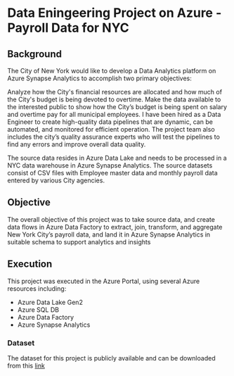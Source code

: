 # Data Eningeering Project on Azure - Payroll Data for NYC

## Background
The City of New York would like to develop a Data Analytics platform on Azure Synapse Analytics to accomplish two primary objectives:

Analyze how the City's financial resources are allocated and how much of the City's budget is being devoted to overtime.
Make the data available to the interested public to show how the City’s budget is being spent on salary and overtime pay for all municipal employees.
I have been hired as a Data Engineer to create high-quality data pipelines that are dynamic, can be automated, and monitored for efficient operation. The project team also includes the city’s quality assurance experts who will test the pipelines to find any errors and improve overall data quality.

The source data resides in Azure Data Lake and needs to be processed in a NYC data warehouse in Azure Synapse Analytics. The source datasets consist of CSV files with Employee master data and monthly payroll data entered by various City agencies.

## Objective
The overall objective of this project was to take source data, and create data flows in Azure Data Factory to extract, join, transform, and aggregate New York City’s payroll data, and land it in Azure Synapse Analytics in suitable schema to support analytics and insights

## Execution
This project was executed in the Azure Portal, using several Azure resources including:

+ Azure Data Lake Gen2
+ Azure SQL DB
+ Azure Data Factory
+ Azure Synapse Analytics

### Dataset
The dataset for this project is publicly available and can be downloaded from this [link](https://video.udacity-data.com/topher/2022/May/6283aff5_data-nyc-payroll/data-nyc-payroll.zip)
